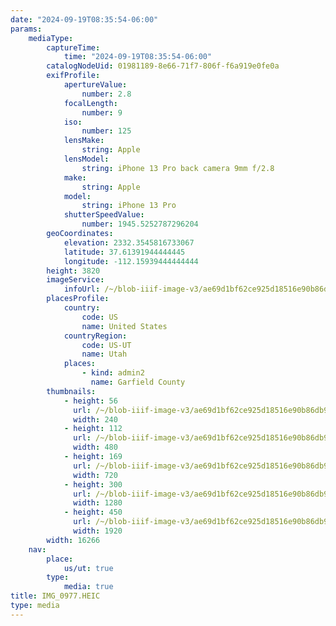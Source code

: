 ```yaml
---
date: "2024-09-19T08:35:54-06:00"
params:
    mediaType:
        captureTime:
            time: "2024-09-19T08:35:54-06:00"
        catalogNodeUid: 01981189-8e66-71f7-806f-f6a919e0fe0a
        exifProfile:
            apertureValue:
                number: 2.8
            focalLength:
                number: 9
            iso:
                number: 125
            lensMake:
                string: Apple
            lensModel:
                string: iPhone 13 Pro back camera 9mm f/2.8
            make:
                string: Apple
            model:
                string: iPhone 13 Pro
            shutterSpeedValue:
                number: 1945.5252787296204
        geoCoordinates:
            elevation: 2332.3545816733067
            latitude: 37.61391944444445
            longitude: -112.15939444444444
        height: 3820
        imageService:
            infoUrl: /~/blob-iiif-image-v3/ae69d1bf62ce925d18516e90b86db95cf43790d58f025d3299dd0050c3fa3565/info.json
        placesProfile:
            country:
                code: US
                name: United States
            countryRegion:
                code: US-UT
                name: Utah
            places:
                - kind: admin2
                  name: Garfield County
        thumbnails:
            - height: 56
              url: /~/blob-iiif-image-v3/ae69d1bf62ce925d18516e90b86db95cf43790d58f025d3299dd0050c3fa3565/full/240%2C56/0/default.jpg
              width: 240
            - height: 112
              url: /~/blob-iiif-image-v3/ae69d1bf62ce925d18516e90b86db95cf43790d58f025d3299dd0050c3fa3565/full/480%2C112/0/default.jpg
              width: 480
            - height: 169
              url: /~/blob-iiif-image-v3/ae69d1bf62ce925d18516e90b86db95cf43790d58f025d3299dd0050c3fa3565/full/720%2C169/0/default.jpg
              width: 720
            - height: 300
              url: /~/blob-iiif-image-v3/ae69d1bf62ce925d18516e90b86db95cf43790d58f025d3299dd0050c3fa3565/full/1280%2C300/0/default.jpg
              width: 1280
            - height: 450
              url: /~/blob-iiif-image-v3/ae69d1bf62ce925d18516e90b86db95cf43790d58f025d3299dd0050c3fa3565/full/1920%2C450/0/default.jpg
              width: 1920
        width: 16266
    nav:
        place:
            us/ut: true
        type:
            media: true
title: IMG_0977.HEIC
type: media
---
```

